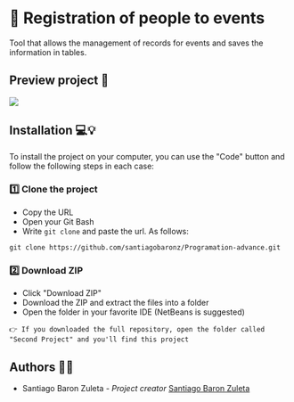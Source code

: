 # 📝 Registration of people to events

Tool that allows the management of records for events and saves the information in tables.

## Preview project 📸

![](https://i.imgur.com/POAZK7a.jpg)

## Installation 💻💡

To install the project on your computer, you can use the "Code" button and follow the following steps in each case:

### 1️⃣ Clone the project

- Copy the URL
- Open your Git Bash
- Write ``` git clone ``` and paste the url. As follows:

``` 
git clone https://github.com/santiagobaronz/Programation-advance.git
```

### 2️⃣ Download ZIP

- Click "Download ZIP"
- Download the ZIP and extract the files into a folder
- Open the folder in your favorite IDE (NetBeans is suggested)

```
👉 If you downloaded the full repository, open the folder called "Second Project" and you'll find this project
```
## Authors 🦸‍♀️

- Santiago Baron Zuleta - *Project creator* [Santiago Baron Zuleta](https://github.com/santiagobaronz)

